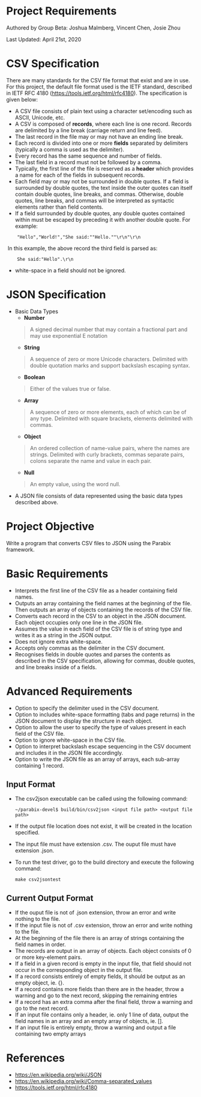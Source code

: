 

# Project Requirements

Authored by Group Beta: Joshua Malmberg, Vincent Chen, Josie Zhou

Last Updated: April 21st, 2020

# CSV Specification

There are many standards for the CSV file format that exist and are in use. For this project, the default file format used is the IETF standard, described in IETF RFC 4180 (https://tools.ietf.org/html/rfc4180). The specification is given below:

+ A CSV file consists of plain text using a character set/encoding such as ASCII, Unicode, etc.
+ A CSV is composed of **records**, where each line is one record. Records are delimited by a line break (carriage return and line feed).
+ The last record in the file may or may not have an ending line break.
+ Each record is divided into one or more **fields** separated by delimiters (typically a comma is used as the delimiter).
+ Every record has the same sequence and number of fields.
+ The last field in a record must not be followed by a comma.
+ Typically, the first line of the file is reserved as a **header** which provides a name for each of the fields in subsequent records.
+ Each field may or may not be surrounded in double quotes. If a field is surrounded by double quotes, the text inside the outer quotes can itself contain double quotes, line breaks, and commas. Otherwise, double quotes, line breaks, and commas will be interpreted as syntactic elements rather than field contents.
+ If a field surrounded by double quotes, any double quotes contained within must be escaped by preceding it with another double quote. For example:
```
    "Hello","World!","She said:""Hello.""\r\n"\r\n
```
​		In this example, the above record the third field is parsed as:
```
	She said:"Hello".\r\n
```

+ white-space in a field should not be ignored.

# JSON Specification

+ Basic Data Types
    - **Number**
    > A signed decimal number that may contain a fractional part and may use exponential E notation
    - **String**
    > A sequence of zero or more Unicode characters. Delimited with double quotation marks and support backslash escaping syntax.
    - **Boolean**
    > Either of the values true or false.
    - **Array**
    > A sequence of zero or more elements, each of which can be of any type. Delimited with square brackets, elements delimited with commas.
    - **Object**
    > An ordered collection of name-value pairs, where the names are strings. Delimited with curly brackets, commas separate pairs, colons separate the name and value in each pair.
    - **Null**
    > An empty value, using the word null.
+ A JSON file consists of data represented using the basic data types described above.

# Project Objective

Write a program that converts CSV files to JSON using the Parabix framework.

# Basic Requirements

-	Interprets the first line of the CSV file as a header containing field names.
-   Outputs an array containing the field names at the beginning of the file. Then outputs an array of objects containing the records of the CSV file.
-	Converts each record in the CSV to an object in the JSON document. Each object occupies only one line in the JSON file. 
-	Assumes the value in each field of the CSV file is of string type and writes it as a string in the JSON output.
-	Does not ignore extra white-space.
-	Accepts only commas as the delimiter in the CSV document.
-	Recognises fields in double quotes and parses the contents as described in the CSV specification, allowing for commas, double quotes, and line breaks inside of a fields.
# Advanced Requirements
-	Option to specify the delimiter used in the CSV document.
-	Option to includes white-space formatting (tabs and page returns) in the JSON document to display the structure in each object.
-	Option to allow the user to specify the type of values present in each field of the CSV file.
-	Option to ignore white-space in the CSV file.
-	Option to interpret backslash escape sequencing in the CSV document and includes it in the JSON file accordingly.
-	Option to write the JSON file as an array of arrays, each sub-array containing 1 record.
##	Input Format

- The csv2json executable can be called using the following command:

  ```
  ~/parabix-devel$ build/bin/csv2json <input file path> <output file path>
  ```

- If the output file location does not exist, it will be created in the location specified.

- The input file must have extension .csv. The ouput file must have extension .json.

- To run the test driver, go to the build directory and execute the following command:

  ```
  make csv2jsontest
  ```

  

##	Current Output Format

- If the ouput file is not of .json extension, throw an error and write nothing to the file.
- If the input file is not of .csv extension, throw an error and write nothing to the file.
- At the beginning of the file there is an array of strings containing the field names in order.
- The records are output in an array of objects. Each object consists of 0 or more key-element pairs.
- If a field in a given record is empty in the input file, that field should not occur in the corresponding object in the output file.
- If a record consists entirely of empty fields, it should be output as an empty object, ie. {}.
- If a record contains more fields than there are in the header, throw a warning and go to the next record, skipping the remaining entries
- If a record has an extra comma after the final field, throw a warning and go to the next record.
- If an input file contains only a header, ie. only 1 line of data, output the field names in an array and an empty array of objects, ie. [].
- If an input file is entirely empty, throw a warning and output a file containing two empty arrays

# References

- https://en.wikipedia.org/wiki/JSON
- https://en.wikipedia.org/wiki/Comma-separated_values
- https://tools.ietf.org/html/rfc4180

